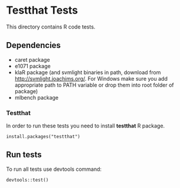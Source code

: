 Testthat Tests
==============

This directory contains R code tests.

## Dependencies

* caret package
* e1071 package
* klaR package (and svmlight binaries in path, download from http://svmlight.joachims.org/. For Windows
make sure you add appropriate path to PATH variable or drop them into root folder of package)
* mlbench package

### Testthat

In order to run these tests you need to install **testthat** R package.

```
install.packages("testthat")
```

## Run tests

To run all tests use devtools command:

```
devtools::test()
```

